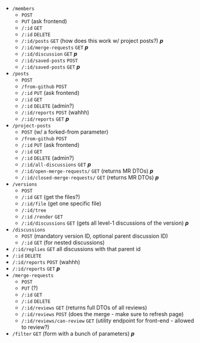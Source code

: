- `/members`
  - `POST`
  - `PUT` (ask frontend)
  - `/:id` `GET`
  - `/:id` `DELETE`
  - `/:id/posts` `GET` (how does this work w/ project posts?) **_p_**
  - `/:id/merge-requests` `GET` **_p_**
  - `/:id/discussion` `GET` **_p_**
  - `/:id/saved-posts` `POST`
  - `/:id/saved-posts` `GET` **_p_**
- `/posts`
  - `POST`
  - `/from-github` `POST`
  - `/:id` `PUT` (ask frontend)
  - `/:id` `GET`
  - `/:id` `DELETE` (admin?)
  - `/:id/reports` `POST` (wahhh)
  - `/:id/reports` `GET` **_p_**
- `/project-posts`
  - `POST` (w/ a forked-from parameter)
  - `/from-github` `POST`
  - `/:id` `PUT` (ask frontend)
  - `/:id` `GET`
  - `/:id` `DELETE` (admin?)
  - `/:id/all-discussions` `GET` **_p_**
  - `/:id/open-merge-requests/` `GET` (returns MR DTOs) **_p_**
  - `/:id/closed-merge-requests/` `GET` (returns MR DTOs) **_p_**
- `/versions`
  - `POST`
  - `/:id` `GET` (get the files?)
  - `/:id/file` (get one specific file)
  - `/:id/tree`
  - `/:id` `/render` `GET`
  - `/:id/discussions` `GET` (gets all level-1 discussions of the version) **_p_**
- `/discussions`
  - `POST` (mandatory version ID, optional parent discussion ID)
  - `/:id` `GET` (for nested discussions)
- `/:id/replies` `GET` all discussions with that parent id
- `/:id` `DELETE`
- `/:id/reports` `POST` (wahhh)
- `/:id/reports` `GET` **_p_**
- `/merge-requests`
  - `POST`
  - `PUT` (?)
  - `/:id` `GET`
  - `/:id` `DELETE`
  - `/:id/reviews` `GET` (returns full DTOs of all reviews)
  - `/:id/reviews` `POST` (does the merge - make sure to refresh page)
  - `/:id/reviews/can-review` `GET` (utility endpoint for front-end - allowed to review?)
- `/filter` `GET` (form with a bunch of parameters) **_p_**

